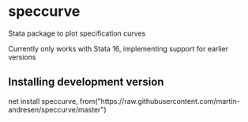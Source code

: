 # speccurve
Stata package to plot specification curves

Currently only works with Stata 16, implementing support for earlier versions

<h2>Installing development version</h2>
net install speccurve, from("https://raw.githubusercontent.com/martin-andresen/speccurve/master")
